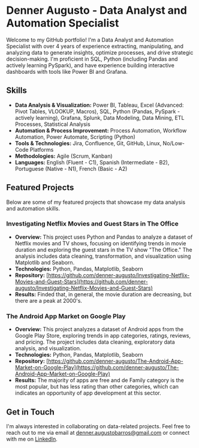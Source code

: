# Denner Augusto - Data Analyst and Automation Specialist

Welcome to my GitHub portfolio! I'm a Data Analyst and Automation Specialist with over 4 years of experience extracting, manipulating, and analyzing data to generate insights, optimize processes, and drive strategic decision-making. I'm proficient in SQL, Python (including Pandas and actively learning PySpark), and have experience building interactive dashboards with tools like Power BI and Grafana.

## Skills

*   **Data Analysis & Visualization:** Power BI, Tableau, Excel (Advanced: Pivot Tables, VLOOKUP, Macros), SQL, Python (Pandas, PySpark - actively learning), Grafana, Splunk, Data Modeling, Data Mining, ETL Processes, Statistical Analysis
*   **Automation & Process Improvement:** Process Automation, Workflow Automation, Power Automate, Scripting (Python)
*   **Tools & Technologies:** Jira, Confluence, Git, GitHub, Linux, No/Low-Code Platforms
*   **Methodologies:** Agile (Scrum, Kanban)
* **Languages:** English (Fluent - C1), Spanish (Intermediate - B2), Portuguese (Native - N1), French (Basic - A2)

## Featured Projects

Below are some of my featured projects that showcase my data analysis and automation skills.

### Investigating Netflix Movies and Guest Stars in The Office

*   **Overview:** This project uses Python and Pandas to analyze a dataset of Netflix movies and TV shows, focusing on identifying trends in movie duration and exploring the guest stars in the TV show "The Office." The analysis includes data cleaning, transformation, and visualization using Matplotlib and Seaborn.
*   **Technologies:** Python, Pandas, Matplotlib, Seaborn
*   **Repository:** [https://github.com/denner-augusto/Investigating-Netflix-Movies-and-Guest-Stars](https://github.com/denner-augusto/Investigating-Netflix-Movies-and-Guest-Stars)
* **Results:** Finded that, in general, the movie duration are decreasing, but there are a peak at 2000's.

### The Android App Market on Google Play

*   **Overview:** This project analyzes a dataset of Android apps from the Google Play Store, exploring trends in app categories, ratings, reviews, and pricing. The project includes data cleaning, exploratory data analysis, and visualization.
*   **Technologies:** Python, Pandas, Matplotlib, Seaborn
*   **Repository:** [https://github.com/denner-augusto/The-Android-App-Market-on-Google-Play](https://github.com/denner-augusto/The-Android-App-Market-on-Google-Play)
*   **Results:** The majority of apps are free and de Family category is the most popular, but has less rating than other categories, which can indicates an opportunity of app development at this sector.

## Get in Touch

I'm always interested in collaborating on data-related projects. Feel free to reach out to me via email at denner.augustobarros@gmail.com or connect with me on [LinkedIn](https://linkedin.com/in/denneraugusto).
